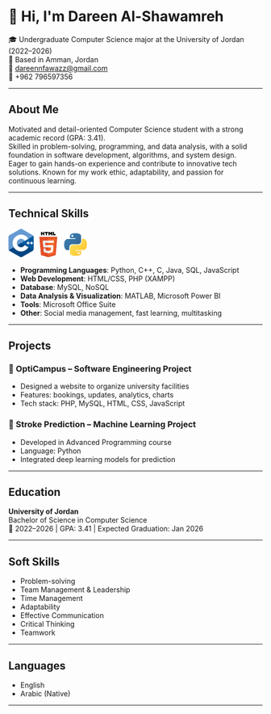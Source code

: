# 👋 Hi, I'm Dareen Al-Shawamreh

🎓 Undergraduate Computer Science major at the University of Jordan (2022–2026)  
📍 Based in Amman, Jordan  
📧 dareennfawazz@gmail.com  
📱 +962 796597356  

---

## About Me

Motivated and detail-oriented Computer Science student with a strong academic record (GPA: 3.41).  
Skilled in problem-solving, programming, and data analysis, with a solid foundation in software development, algorithms, and system design.  
Eager to gain hands-on experience and contribute to innovative tech solutions. Known for my work ethic, adaptability, and passion for continuous learning.

---

## Technical Skills
<img src="c++.png" alt="Screenshot" width="50"/>      <img src="html.png" alt="Screenshot" width="50"/>      <img src="python.jpg" alt="Screenshot" width="50"/>

- **Programming Languages**: Python, C++, C, Java, SQL, JavaScript  
- **Web Development**: HTML/CSS, PHP (XAMPP)  
- **Database**: MySQL, NoSQL  
- **Data Analysis & Visualization**: MATLAB, Microsoft Power BI  
- **Tools**: Microsoft Office Suite  
- **Other**: Social media management, fast learning, multitasking

---

## Projects

### 🔹 OptiCampus – Software Engineering Project
- Designed a website to organize university facilities  
- Features: bookings, updates, analytics, charts  
- Tech stack: PHP, MySQL, HTML, CSS, JavaScript

### 🔹 Stroke Prediction – Machine Learning Project
- Developed in Advanced Programming course  
- Language: Python  
- Integrated deep learning models for prediction

---

## Education

**University of Jordan**  
Bachelor of Science in Computer Science  
📅 2022–2026 | GPA: 3.41 | Expected Graduation: Jan 2026

---

## Soft Skills

- Problem-solving  
- Team Management & Leadership  
- Time Management  
- Adaptability  
- Effective Communication  
- Critical Thinking  
- Teamwork

---

## Languages

- English  
- Arabic (Native)

---

